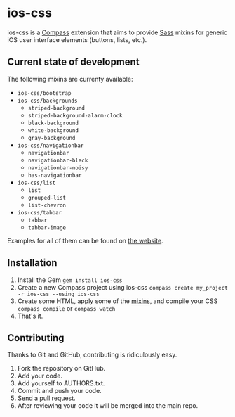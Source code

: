 # ios-css

ios-css is a [Compass](http://compass-style.org/) extension that aims to provide [Sass](http://sass-lang.com/) mixins for generic iOS user interface elements (buttons, lists, etc.).

## Current state of development

The following mixins are currenty available:

* `ios-css/bootstrap`
* `ios-css/backgrounds`
  * `striped-background`
  * `striped-background-alarm-clock`
  * `black-background`
  * `white-background`
  * `gray-background`
* `ios-css/navigationbar`
  * `navigationbar`
  * `navigationbar-black`
  * `navigationbar-noisy`
  * `has-navigationbar`
* `ios-css/list`
  * `list`
  * `grouped-list`
  * `list-chevron`
* `ios-css/tabbar`
  * `tabbar`
  * `tabbar-image`

Examples for all of them can be found on [the website][1].


## Installation

1. Install the Gem
`gem install ios-css`
2. Create a new Compass project using ios-css
`compass create my_project -r ios-css --using ios-css`
3. Create some HTML, apply some of the [mixins][1], and compile your CSS
`compass compile` or `compass watch`
4. That's it.


## Contributing

Thanks to Git and GitHub, contributing is ridiculously easy.

1. Fork the repository on GitHub.
2. Add your code.
3. Add yourself to AUTHORS.txt.
4. Commit and push your code.
5. Send a pull request.
6. After reviewing your code it will be merged into the main repo.


[1]: http://code.pb.io/ios-css/
